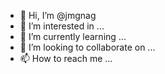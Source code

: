 - 👋 Hi, I’m @jmgnag
- 👀 I’m interested in ...
- 🌱 I’m currently learning ...
- 💞️ I’m looking to collaborate on ...
- 📫 How to reach me ...

<!---
jmgnag/jmgnag is a ✨ special ✨ repository because its `README.md` (this file) appears on your GitHub profile.
You can click the Preview link to take a look at your changes.
--->
